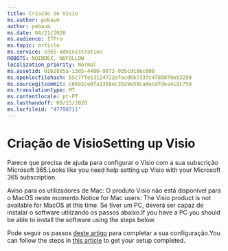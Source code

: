 ```yaml
---
title: Criação de Visio
ms.author: pebaum
author: pebaum
ms.date: 04/21/2020
ms.audience: ITPro
ms.topic: article
ms.service: o365-administration
ROBOTS: NOINDEX, NOFOLLOW
localization_priority: Normal
ms.assetid: 0162885a-13d5-4400-9972-935c9186c608
ms.openlocfilehash: b5c77fe13124722afecd6b733fc4785878e53299
ms.sourcegitcommit: c6692ce0fa1358ec3529e59ca0ecdfdea4cdc759
ms.translationtype: MT
ms.contentlocale: pt-PT
ms.lasthandoff: 09/15/2020
ms.locfileid: "47798711"
---
```

# <a name="setting-up-visio"></a><span data-ttu-id="74482-102">Criação de Visio</span><span class="sxs-lookup"><span data-stu-id="74482-102">Setting up Visio</span></span>

<span data-ttu-id="74482-103">Parece que precisa de ajuda para configurar o Visio com a sua subscrição Microsoft 365.</span><span class="sxs-lookup"><span data-stu-id="74482-103">Looks like you need help setting up Visio with your Microsoft 365 subscription.</span></span>
  
<span data-ttu-id="74482-104">Aviso para os utilizadores de Mac: O produto Visio não está disponível para o MacOS neste momento.</span><span class="sxs-lookup"><span data-stu-id="74482-104">Notice for Mac users: The Visio product is not available for MacOS at this time.</span></span> <span data-ttu-id="74482-105">Se tiver um PC, deverá ser capaz de instalar o software utilizando os passos abaixo.</span><span class="sxs-lookup"><span data-stu-id="74482-105">If you have a PC you should be able to install the software using the steps below.</span></span>
  
<span data-ttu-id="74482-106">Pode seguir os passos [deste artigo](https://support.office.com/article/f98f21e3-aa02-4827-9167-ddab5b025710.aspx) para completar a sua configuração.</span><span class="sxs-lookup"><span data-stu-id="74482-106">You can follow the steps in [this article](https://support.office.com/article/f98f21e3-aa02-4827-9167-ddab5b025710.aspx) to get your setup completed.</span></span> 
  

